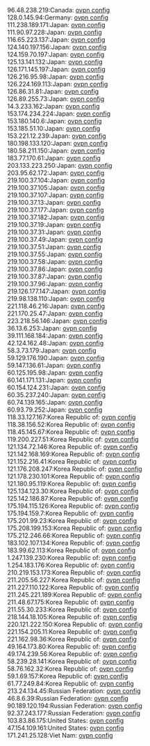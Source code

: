 96.48.238.219:Canada: [ovpn config](vpn/96_48_238_219.ovpn)  
128.0.145.94:Germany: [ovpn config](vpn/128_0_145_94.ovpn)  
111.238.189.171:Japan: [ovpn config](vpn/111_238_189_171.ovpn)  
111.90.97.228:Japan: [ovpn config](vpn/111_90_97_228.ovpn)  
116.65.223.137:Japan: [ovpn config](vpn/116_65_223_137.ovpn)  
124.140.197.156:Japan: [ovpn config](vpn/124_140_197_156.ovpn)  
124.159.70.197:Japan: [ovpn config](vpn/124_159_70_197.ovpn)  
125.13.141.132:Japan: [ovpn config](vpn/125_13_141_132.ovpn)  
126.171.145.197:Japan: [ovpn config](vpn/126_171_145_197.ovpn)  
126.216.95.98:Japan: [ovpn config](vpn/126_216_95_98.ovpn)  
126.224.169.113:Japan: [ovpn config](vpn/126_224_169_113.ovpn)  
126.86.31.81:Japan: [ovpn config](vpn/126_86_31_81.ovpn)  
126.89.255.73:Japan: [ovpn config](vpn/126_89_255_73.ovpn)  
14.3.233.162:Japan: [ovpn config](vpn/14_3_233_162.ovpn)  
153.174.234.224:Japan: [ovpn config](vpn/153_174_234_224.ovpn)  
153.180.140.6:Japan: [ovpn config](vpn/153_180_140_6.ovpn)  
153.185.51.10:Japan: [ovpn config](vpn/153_185_51_10.ovpn)  
153.221.12.239:Japan: [ovpn config](vpn/153_221_12_239.ovpn)  
180.198.133.120:Japan: [ovpn config](vpn/180_198_133_120.ovpn)  
180.58.211.150:Japan: [ovpn config](vpn/180_58_211_150.ovpn)  
183.77.170.61:Japan: [ovpn config](vpn/183_77_170_61.ovpn)  
203.133.223.250:Japan: [ovpn config](vpn/203_133_223_250.ovpn)  
203.95.62.172:Japan: [ovpn config](vpn/203_95_62_172.ovpn)  
219.100.37.104:Japan: [ovpn config](vpn/219_100_37_104.ovpn)  
219.100.37.105:Japan: [ovpn config](vpn/219_100_37_105.ovpn)  
219.100.37.107:Japan: [ovpn config](vpn/219_100_37_107.ovpn)  
219.100.37.13:Japan: [ovpn config](vpn/219_100_37_13.ovpn)  
219.100.37.177:Japan: [ovpn config](vpn/219_100_37_177.ovpn)  
219.100.37.182:Japan: [ovpn config](vpn/219_100_37_182.ovpn)  
219.100.37.19:Japan: [ovpn config](vpn/219_100_37_19.ovpn)  
219.100.37.31:Japan: [ovpn config](vpn/219_100_37_31.ovpn)  
219.100.37.49:Japan: [ovpn config](vpn/219_100_37_49.ovpn)  
219.100.37.51:Japan: [ovpn config](vpn/219_100_37_51.ovpn)  
219.100.37.55:Japan: [ovpn config](vpn/219_100_37_55.ovpn)  
219.100.37.58:Japan: [ovpn config](vpn/219_100_37_58.ovpn)  
219.100.37.86:Japan: [ovpn config](vpn/219_100_37_86.ovpn)  
219.100.37.87:Japan: [ovpn config](vpn/219_100_37_87.ovpn)  
219.100.37.96:Japan: [ovpn config](vpn/219_100_37_96.ovpn)  
219.126.177.147:Japan: [ovpn config](vpn/219_126_177_147.ovpn)  
219.98.138.110:Japan: [ovpn config](vpn/219_98_138_110.ovpn)  
221.118.46.216:Japan: [ovpn config](vpn/221_118_46_216.ovpn)  
221.170.25.47:Japan: [ovpn config](vpn/221_170_25_47.ovpn)  
223.218.56.146:Japan: [ovpn config](vpn/223_218_56_146.ovpn)  
36.13.6.253:Japan: [ovpn config](vpn/36_13_6_253.ovpn)  
39.111.168.184:Japan: [ovpn config](vpn/39_111_168_184.ovpn)  
42.124.162.48:Japan: [ovpn config](vpn/42_124_162_48.ovpn)  
58.3.73.179:Japan: [ovpn config](vpn/58_3_73_179.ovpn)  
59.129.176.190:Japan: [ovpn config](vpn/59_129_176_190.ovpn)  
59.147.136.61:Japan: [ovpn config](vpn/59_147_136_61.ovpn)  
60.125.195.98:Japan: [ovpn config](vpn/60_125_195_98.ovpn)  
60.141.171.131:Japan: [ovpn config](vpn/60_141_171_131.ovpn)  
60.154.124.231:Japan: [ovpn config](vpn/60_154_124_231.ovpn)  
60.35.237.240:Japan: [ovpn config](vpn/60_35_237_240.ovpn)  
60.74.139.165:Japan: [ovpn config](vpn/60_74_139_165.ovpn)  
60.93.79.252:Japan: [ovpn config](vpn/60_93_79_252.ovpn)  
118.33.127.167:Korea Republic of: [ovpn config](vpn/118_33_127_167.ovpn)  
118.38.156.52:Korea Republic of: [ovpn config](vpn/118_38_156_52.ovpn)  
118.45.145.67:Korea Republic of: [ovpn config](vpn/118_45_145_67.ovpn)  
119.200.227.51:Korea Republic of: [ovpn config](vpn/119_200_227_51.ovpn)  
121.134.72.146:Korea Republic of: [ovpn config](vpn/121_134_72_146.ovpn)  
121.142.168.169:Korea Republic of: [ovpn config](vpn/121_142_168_169.ovpn)  
121.152.216.41:Korea Republic of: [ovpn config](vpn/121_152_216_41.ovpn)  
121.176.208.247:Korea Republic of: [ovpn config](vpn/121_176_208_247.ovpn)  
121.178.230.101:Korea Republic of: [ovpn config](vpn/121_178_230_101.ovpn)  
121.180.95.119:Korea Republic of: [ovpn config](vpn/121_180_95_119.ovpn)  
125.134.123.30:Korea Republic of: [ovpn config](vpn/125_134_123_30.ovpn)  
125.142.186.87:Korea Republic of: [ovpn config](vpn/125_142_186_87.ovpn)  
175.194.115.126:Korea Republic of: [ovpn config](vpn/175_194_115_126.ovpn)  
175.194.159.7:Korea Republic of: [ovpn config](vpn/175_194_159_7.ovpn)  
175.201.99.23:Korea Republic of: [ovpn config](vpn/175_201_99_23.ovpn)  
175.208.199.153:Korea Republic of: [ovpn config](vpn/175_208_199_153.ovpn)  
175.212.246.66:Korea Republic of: [ovpn config](vpn/175_212_246_66.ovpn)  
183.102.107.134:Korea Republic of: [ovpn config](vpn/183_102_107_134.ovpn)  
183.99.62.113:Korea Republic of: [ovpn config](vpn/183_99_62_113.ovpn)  
1.247.139.230:Korea Republic of: [ovpn config](vpn/1_247_139_230.ovpn)  
1.254.183.176:Korea Republic of: [ovpn config](vpn/1_254_183_176.ovpn)  
210.219.153.173:Korea Republic of: [ovpn config](vpn/210_219_153_173.ovpn)  
211.205.56.227:Korea Republic of: [ovpn config](vpn/211_205_56_227.ovpn)  
211.227.110.122:Korea Republic of: [ovpn config](vpn/211_227_110_122.ovpn)  
211.245.221.189:Korea Republic of: [ovpn config](vpn/211_245_221_189.ovpn)  
211.48.67.175:Korea Republic of: [ovpn config](vpn/211_48_67_175.ovpn)  
211.55.30.233:Korea Republic of: [ovpn config](vpn/211_55_30_233.ovpn)  
218.144.18.105:Korea Republic of: [ovpn config](vpn/218_144_18_105.ovpn)  
220.121.222.150:Korea Republic of: [ovpn config](vpn/220_121_222_150.ovpn)  
221.154.205.11:Korea Republic of: [ovpn config](vpn/221_154_205_11.ovpn)  
221.162.98.36:Korea Republic of: [ovpn config](vpn/221_162_98_36.ovpn)  
49.164.173.80:Korea Republic of: [ovpn config](vpn/49_164_173_80.ovpn)  
49.174.239.56:Korea Republic of: [ovpn config](vpn/49_174_239_56.ovpn)  
58.239.28.141:Korea Republic of: [ovpn config](vpn/58_239_28_141.ovpn)  
58.76.162.32:Korea Republic of: [ovpn config](vpn/58_76_162_32.ovpn)  
59.1.69.157:Korea Republic of: [ovpn config](vpn/59_1_69_157.ovpn)  
61.77.249.84:Korea Republic of: [ovpn config](vpn/61_77_249_84.ovpn)  
213.24.134.45:Russian Federation: [ovpn config](vpn/213_24_134_45.ovpn)  
46.8.6.39:Russian Federation: [ovpn config](vpn/46_8_6_39.ovpn)  
90.189.120.194:Russian Federation: [ovpn config](vpn/90_189_120_194.ovpn)  
92.37.243.177:Russian Federation: [ovpn config](vpn/92_37_243_177.ovpn)  
103.83.86.175:United States: [ovpn config](vpn/103_83_86_175.ovpn)  
47.154.109.161:United States: [ovpn config](vpn/47_154_109_161.ovpn)  
171.241.25.128:Viet Nam: [ovpn config](vpn/171_241_25_128.ovpn)  
